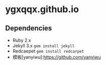 # ygxqqx.github.io

## Dependencies

+ Ruby 2.x
+ Jekyll 3.x `gem install jekyll`
+ Redcaepet `gem install redcarpet` 
+ 模板[yanyiwu]:https://github.com/yanyiwu
